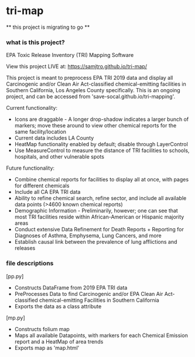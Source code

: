# tri-map
** this project is migrating to go **

### what is this project?

EPA Toxic Release Inventory (TRI) Mapping Software

View this project LIVE at: https://samjtro.github.io/tri-map/

This project is meant to preprocess EPA TRI 2019 data and display all Carcinogenic and/or Clean Air Act-classified chemical-emitting facilities in Southern California, Los Angeles County specifically. This is an ongoing project, and can be accessed from 'save-socal.github.io/tri-mapping'.

Current functionality:

- Icons are draggable - A longer drop-shadow indicates a larger bunch of markers; move these around to view other chemical reports for the same facility/location
- Current data includes LA County
- HeatMap functionality enabled by default; disable through LayerControl
- Use MeasureControl to measure the distance of TRI facilities to schools, hospitals, and other vulnerable spots

Future functionality:

- Combine chemical reports for facilities to display all at once, with pages for different chemicals
- Include all CA EPA TRI data
- Ability to refine chemical search, refine sector, and include all available data points (>4600 known chemical reports)
- Demographic Information - Preliminarily, however; one can see that most TRI facilities reside within African-American or Hispanic majority areas
- Conduct extensive Data Refinement for Death Reports + Reporting for Diagnoses of Asthma, Emphysema, Lung Cancers, and more
- Establish causal link between the prevalence of lung afflictions and releases

### file descriptions

[pp.py]

- Constructs DataFrame from 2019 EPA TRI data
- PreProcesses Data to find Carcinogenic and/or EPA Clean Air Act-classified chemical-emitting Facilities in Southern California
- Exports the data as a class attribute

[mp.py]

- Constructs folium map
- Maps all available Datapoints, with markers for each Chemical Emission report and a HeatMap of area trends
- Exports map as 'map.html'

